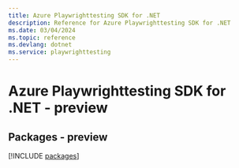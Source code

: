 ```yaml
---
title: Azure Playwrighttesting SDK for .NET
description: Reference for Azure Playwrighttesting SDK for .NET
ms.date: 03/04/2024
ms.topic: reference
ms.devlang: dotnet
ms.service: playwrighttesting
---
```

# Azure Playwrighttesting SDK for .NET - preview
## Packages - preview
[!INCLUDE [packages](playwrighttesting-index.md)]